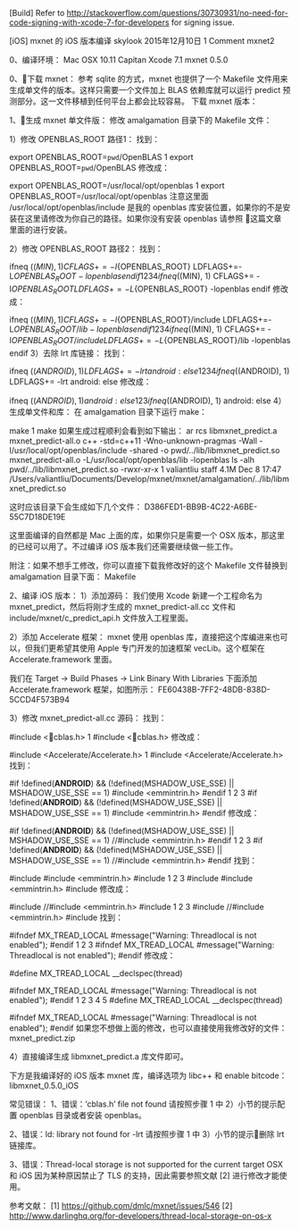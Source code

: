 
[Build]
Refer to http://stackoverflow.com/questions/30730931/no-need-for-code-signing-with-xcode-7-for-developers for signing issue.


[iOS] mxnet 的 iOS 版本编译
 skylook 2015年12月10日 1 Comment
mxnet2

0、编译环境：
Mac OSX 10.11 Capitan
Xcode 7.1
mxnet 0.5.0

0、下载 mxnet：
参考 sqlite 的方式，mxnet 也提供了一个 Makefile 文件用来生成单文件的版本。这样只需要一个文件加上 BLAS 依赖库就可以运行 predict 预测部分。这一文件移植到任何平台上都会比较容易。
下载 mxnet 版本：

1、生成 mxnet 单文件版：
修改 amalgamation 目录下的 Makefile 文件：

1）修改 OPENBLAS_ROOT 路径1：
找到：


export OPENBLAS_ROOT=`pwd`/OpenBLAS
1
export OPENBLAS_ROOT=`pwd`/OpenBLAS
修改成：


export OPENBLAS_ROOT=/usr/local/opt/openblas
1
export OPENBLAS_ROOT=/usr/local/opt/openblas
注意这里面 /usr/local/opt/openblas/include 是我的 openblas 库安装位置，如果你的不是安装在这里请修改为你自己的路径。如果你没有安装 openblas 请参照 这篇文章 里面的进行安装。

2）修改 OPENBLAS_ROOT 路径2：
找到：


ifneq ($(MIN), 1)
	CFLAGS+= -I${OPENBLAS_ROOT}
	LDFLAGS+=-L${OPENBLAS_ROOT} -lopenblas
endif
1
2
3
4
ifneq ($(MIN), 1)
	CFLAGS+= -I${OPENBLAS_ROOT}
	LDFLAGS+=-L${OPENBLAS_ROOT} -lopenblas
endif
修改成：


ifneq ($(MIN), 1)
	CFLAGS+= -I${OPENBLAS_ROOT}/include
	LDFLAGS+=-L${OPENBLAS_ROOT}/lib -lopenblas
endif
1
2
3
4
ifneq ($(MIN), 1)
	CFLAGS+= -I${OPENBLAS_ROOT}/include
	LDFLAGS+=-L${OPENBLAS_ROOT}/lib -lopenblas
endif
3）去除 lrt 库链接：
找到：


ifneq ($(ANDROID), 1)
        LDFLAGS+= -lrt
        android:
else
1
2
3
4
ifneq ($(ANDROID), 1)
        LDFLAGS+= -lrt
        android:
else
修改成：


ifneq ($(ANDROID), 1)
        android:
else 
1
2
3
ifneq ($(ANDROID), 1)
        android:
else 
4）生成单文件和库：
在 amalgamation 目录下运行 make：


make
1
make
如果生成过程顺利会看到如下输出：
ar rcs libmxnet_predict.a mxnet_predict-all.o
c++ -std=c++11 -Wno-unknown-pragmas -Wall -I/usr/local/opt/openblas/include -shared -o pwd/../lib/libmxnet_predict.so mxnet_predict-all.o -L/usr/local/opt/openblas/lib -lopenblas
ls -alh pwd/../lib/libmxnet_predict.so
-rwxr-xr-x 1 valiantliu staff 4.1M Dec 8 17:47 /Users/valiantliu/Documents/Develop/mxnet/mxnet/amalgamation/../lib/libmxnet_predict.so

这时应该目录下会生成如下几个文件：
D386FED1-BB9B-4C22-A6BE-55C7D18DE19E

这里面编译的自然都是 Mac 上面的库，如果你只是需要一个 OSX 版本，那这里的已经可以用了。不过编译 iOS 版本我们还需要继续做一些工作。

附注：如果不想手工修改，你可以直接下载我修改好的这个 Makefile 文件替换到 amalgamation 目录下面：
Makefile

2、编译 iOS 版本：
1）添加源码：
我们使用 Xcode 新建一个工程命名为 mxnet_predict，然后将刚才生成的 mxnet_predict-all.cc 文件和 include/mxnet/c_predict_api.h 文件放入工程里面。

2）添加 Accelerate 框架：
mxnet 使用 openblas 库，直接把这个库编进来也可以，但我们更希望其使用 Apple 专门开发的加速框架 vecLib。这个框架在 Accelerate.framework 里面。

我们在 Target -> Build Phases -> Link Binary With Libraries 下面添加 Accelerate.framework 框架，如图所示：
FE60438B-7FF2-48DB-838D-5CCD4F573B94

3）修改 mxnet_predict-all.cc 源码：
找到：


#include <cblas.h>
1
#include <cblas.h>
修改成：


#include <Accelerate/Accelerate.h>
1
#include <Accelerate/Accelerate.h>
找到：


#if !defined(__ANDROID__) && (!defined(MSHADOW_USE_SSE) || MSHADOW_USE_SSE == 1)
#include <emmintrin.h>
#endif
1
2
3
#if !defined(__ANDROID__) && (!defined(MSHADOW_USE_SSE) || MSHADOW_USE_SSE == 1)
#include <emmintrin.h>
#endif
修改成：


#if !defined(__ANDROID__) && (!defined(MSHADOW_USE_SSE) || MSHADOW_USE_SSE == 1)
//#include <emmintrin.h>
#endif
1
2
3
#if !defined(__ANDROID__) && (!defined(MSHADOW_USE_SSE) || MSHADOW_USE_SSE == 1)
//#include <emmintrin.h>
#endif
找到：


#include <deque>
#include <emmintrin.h>
#include <functional>
1
2
3
#include <deque>
#include <emmintrin.h>
#include <functional>
修改成：


#include <deque>
//#include <emmintrin.h>
#include <functional>
1
2
3
#include <deque>
//#include <emmintrin.h>
#include <functional>
找到：


#ifndef MX_TREAD_LOCAL
#message("Warning: Threadlocal is not enabled");
#endif
1
2
3
#ifndef MX_TREAD_LOCAL
#message("Warning: Threadlocal is not enabled");
#endif
修改成：


#define MX_TREAD_LOCAL __declspec(thread)
    
#ifndef MX_TREAD_LOCAL
#message("Warning: Threadlocal is not enabled");
#endif
1
2
3
4
5
#define MX_TREAD_LOCAL __declspec(thread)
    
#ifndef MX_TREAD_LOCAL
#message("Warning: Threadlocal is not enabled");
#endif
如果您不想做上面的修改，也可以直接使用我修改好的文件：
mxnet_predict.zip

4）直接编译生成 libmxnet_predict.a 库文件即可。

下方是我编译好的 iOS 版本 mxnet 库，编译选项为 libc++ 和 enable bitcode：
libmxnet_0.5.0_iOS

常见错误：
1、错误：’cblas.h’ file not found
请按照步骤 1 中 2）小节的提示配置 openblas 目录或者安装 openblas。

2、错误：ld: library not found for -lrt
请按照步骤 1 中 3）小节的提示删除 lrt 链接库。

3、错误：Thread-local storage is not supported for the current target
OSX 和 iOS 因为某种原因禁止了 TLS 的支持，因此需要参照文献 [2] 进行修改才能使用。

参考文献：
[1] https://github.com/dmlc/mxnet/issues/546
[2] http://www.darlinghq.org/for-developers/thread-local-storage-on-os-x
